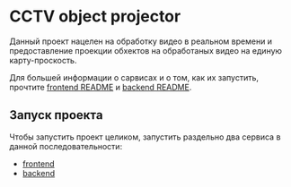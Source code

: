 # CCTV object projector
Данный проект нацелен на обработку видео в реальном времени
и предоставление проекции обхектов на обработаных видео на
единую карту-проскость.

Для большей информации о сарвисах и о том, как их запустить, прочтите
[frontend README](frontend/README.md)
и
[backend README](backend/README.md).

## Запуск проекта
Чтобы запустить проект целиком, запустить раздельно два сервиса в данной последовательности:
* [frontend](frontend)
* [backend](backend)